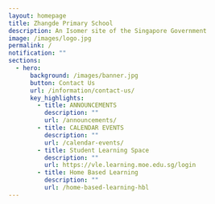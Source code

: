 ```yaml
---
layout: homepage
title: Zhangde Primary School
description: An Isomer site of the Singapore Government
image: /images/logo.jpg
permalink: /
notification: ""
sections:
  - hero:
      background: /images/banner.jpg
      button: Contact Us
      url: /information/contact-us/
      key_highlights:
        - title: ANNOUNCEMENTS
          description: ""
          url: /announcements/
        - title: CALENDAR EVENTS
          description: ""
          url: /calendar-events/
        - title: Student Learning Space
          description: ""
          url: https://vle.learning.moe.edu.sg/login
        - title: Home Based Learning
          description: ""
          url: /home-based-learning-hbl
---
```

